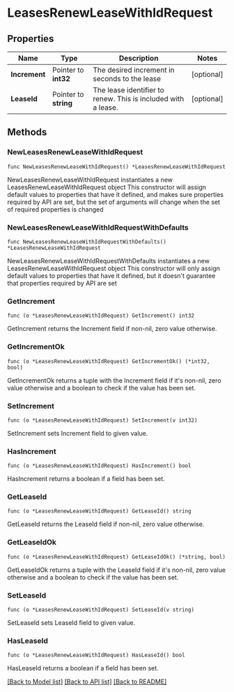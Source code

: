 # LeasesRenewLeaseWithIdRequest


## Properties

Name | Type | Description | Notes
------------ | ------------- | ------------- | -------------
**Increment** | Pointer to **int32** | The desired increment in seconds to the lease | [optional] 
**LeaseId** | Pointer to **string** | The lease identifier to renew. This is included with a lease. | [optional] 



## Methods


### NewLeasesRenewLeaseWithIdRequest

`func NewLeasesRenewLeaseWithIdRequest() *LeasesRenewLeaseWithIdRequest`

NewLeasesRenewLeaseWithIdRequest instantiates a new LeasesRenewLeaseWithIdRequest object
This constructor will assign default values to properties that have it defined,
and makes sure properties required by API are set, but the set of arguments
will change when the set of required properties is changed

### NewLeasesRenewLeaseWithIdRequestWithDefaults

`func NewLeasesRenewLeaseWithIdRequestWithDefaults() *LeasesRenewLeaseWithIdRequest`

NewLeasesRenewLeaseWithIdRequestWithDefaults instantiates a new LeasesRenewLeaseWithIdRequest object
This constructor will only assign default values to properties that have it defined,
but it doesn't guarantee that properties required by API are set


### GetIncrement

`func (o *LeasesRenewLeaseWithIdRequest) GetIncrement() int32`

GetIncrement returns the Increment field if non-nil, zero value otherwise.

### GetIncrementOk

`func (o *LeasesRenewLeaseWithIdRequest) GetIncrementOk() (*int32, bool)`

GetIncrementOk returns a tuple with the Increment field if it's non-nil, zero value otherwise
and a boolean to check if the value has been set.

### SetIncrement

`func (o *LeasesRenewLeaseWithIdRequest) SetIncrement(v int32)`

SetIncrement sets Increment field to given value.


### HasIncrement

`func (o *LeasesRenewLeaseWithIdRequest) HasIncrement() bool`

HasIncrement returns a boolean if a field has been set.




### GetLeaseId

`func (o *LeasesRenewLeaseWithIdRequest) GetLeaseId() string`

GetLeaseId returns the LeaseId field if non-nil, zero value otherwise.

### GetLeaseIdOk

`func (o *LeasesRenewLeaseWithIdRequest) GetLeaseIdOk() (*string, bool)`

GetLeaseIdOk returns a tuple with the LeaseId field if it's non-nil, zero value otherwise
and a boolean to check if the value has been set.

### SetLeaseId

`func (o *LeasesRenewLeaseWithIdRequest) SetLeaseId(v string)`

SetLeaseId sets LeaseId field to given value.


### HasLeaseId

`func (o *LeasesRenewLeaseWithIdRequest) HasLeaseId() bool`

HasLeaseId returns a boolean if a field has been set.









[[Back to Model list]](../README.md#documentation-for-models) [[Back to API list]](../README.md#documentation-for-api-endpoints) [[Back to README]](../README.md)


